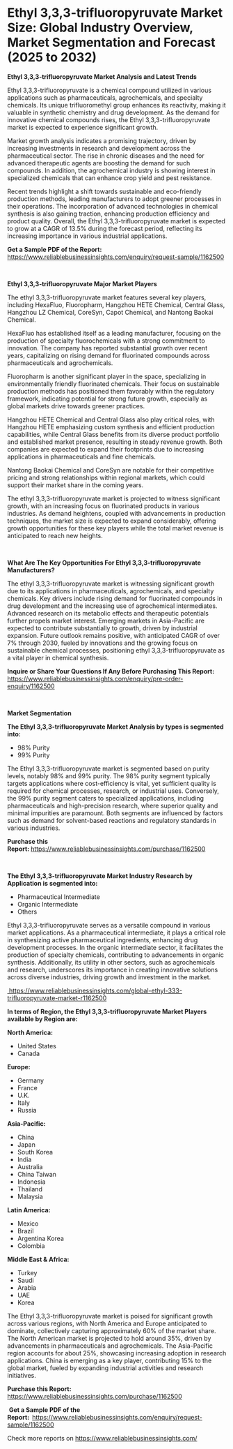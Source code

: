 <p><h1>Ethyl 3,3,3-trifluoropyruvate Market Size: Global Industry Overview, Market Segmentation and Forecast (2025 to 2032)</h1></p><p><strong>Ethyl 3,3,3-trifluoropyruvate Market Analysis and Latest Trends</strong></p>
<p><p>Ethyl 3,3,3-trifluoropyruvate is a chemical compound utilized in various applications such as pharmaceuticals, agrochemicals, and specialty chemicals. Its unique trifluoromethyl group enhances its reactivity, making it valuable in synthetic chemistry and drug development. As the demand for innovative chemical compounds rises, the Ethyl 3,3,3-trifluoropyruvate market is expected to experience significant growth.</p><p>Market growth analysis indicates a promising trajectory, driven by increasing investments in research and development across the pharmaceutical sector. The rise in chronic diseases and the need for advanced therapeutic agents are boosting the demand for such compounds. In addition, the agrochemical industry is showing interest in specialized chemicals that can enhance crop yield and pest resistance.</p><p>Recent trends highlight a shift towards sustainable and eco-friendly production methods, leading manufacturers to adopt greener processes in their operations. The incorporation of advanced technologies in chemical synthesis is also gaining traction, enhancing production efficiency and product quality. Overall, the Ethyl 3,3,3-trifluoropyruvate market is expected to grow at a CAGR of 13.5% during the forecast period, reflecting its increasing importance in various industrial applications.</p></p>
<p><strong>Get a Sample PDF of the Report:&nbsp;</strong> <a href="https://www.reliablebusinessinsights.com/enquiry/request-sample/1162500?utm_campaign=2276&utm_medium=2&utm_source=Github&utm_content=ia&utm_term=24032025&utm_id=ethyl-333-trifluoropyruvate">https://www.reliablebusinessinsights.com/enquiry/request-sample/1162500</a></p>
<p>&nbsp;</p>
<p><strong>Ethyl 3,3,3-trifluoropyruvate Major Market Players</strong></p>
<p><p>The ethyl 3,3,3-trifluoropyruvate market features several key players, including HexaFluo, Fluoropharm, Hangzhou HETE Chemical, Central Glass, Hangzhou LZ Chemical, CoreSyn, Capot Chemical, and Nantong Baokai Chemical. </p><p>HexaFluo has established itself as a leading manufacturer, focusing on the production of specialty fluorochemicals with a strong commitment to innovation. The company has reported substantial growth over recent years, capitalizing on rising demand for fluorinated compounds across pharmaceuticals and agrochemicals.</p><p>Fluoropharm is another significant player in the space, specializing in environmentally friendly fluorinated chemicals. Their focus on sustainable production methods has positioned them favorably within the regulatory framework, indicating potential for strong future growth, especially as global markets drive towards greener practices.</p><p>Hangzhou HETE Chemical and Central Glass also play critical roles, with Hangzhou HETE emphasizing custom synthesis and efficient production capabilities, while Central Glass benefits from its diverse product portfolio and established market presence, resulting in steady revenue growth. Both companies are expected to expand their footprints due to increasing applications in pharmaceuticals and fine chemicals.</p><p>Nantong Baokai Chemical and CoreSyn are notable for their competitive pricing and strong relationships within regional markets, which could support their market share in the coming years.</p><p>The ethyl 3,3,3-trifluoropyruvate market is projected to witness significant growth, with an increasing focus on fluorinated products in various industries. As demand heightens, coupled with advancements in production techniques, the market size is expected to expand considerably, offering growth opportunities for these key players while the total market revenue is anticipated to reach new heights.</p></p>
<p>&nbsp;</p>
<p><strong>What Are The Key Opportunities For Ethyl 3,3,3-trifluoropyruvate Manufacturers?</strong></p>
<p><p>The ethyl 3,3,3-trifluoropyruvate market is witnessing significant growth due to its applications in pharmaceuticals, agrochemicals, and specialty chemicals. Key drivers include rising demand for fluorinated compounds in drug development and the increasing use of agrochemical intermediates. Advanced research on its metabolic effects and therapeutic potentials further propels market interest. Emerging markets in Asia-Pacific are expected to contribute substantially to growth, driven by industrial expansion. Future outlook remains positive, with anticipated CAGR of over 7% through 2030, fueled by innovations and the growing focus on sustainable chemical processes, positioning ethyl 3,3,3-trifluoropyruvate as a vital player in chemical synthesis.</p></p>
<p><strong>Inquire or Share Your Questions If Any Before Purchasing This Report:</strong> <a href="https://www.reliablebusinessinsights.com/enquiry/pre-order-enquiry/1162500?utm_campaign=2276&utm_medium=2&utm_source=Github&utm_content=ia&utm_term=24032025&utm_id=ethyl-333-trifluoropyruvate">https://www.reliablebusinessinsights.com/enquiry/pre-order-enquiry/1162500</a></p>
<p>&nbsp;</p>
<p><strong>Market Segmentation</strong></p>
<p><strong>The Ethyl 3,3,3-trifluoropyruvate Market Analysis by types is segmented into:</strong></p>
<p><ul><li>98% Purity</li><li>99% Purity</li></ul></p>
<p><p>The Ethyl 3,3,3-trifluoropyruvate market is segmented based on purity levels, notably 98% and 99% purity. The 98% purity segment typically targets applications where cost-efficiency is vital, yet sufficient quality is required for chemical processes, research, or industrial uses. Conversely, the 99% purity segment caters to specialized applications, including pharmaceuticals and high-precision research, where superior quality and minimal impurities are paramount. Both segments are influenced by factors such as demand for solvent-based reactions and regulatory standards in various industries.</p></p>
<p><strong>Purchase this Report:&nbsp;</strong><a href="https://www.reliablebusinessinsights.com/purchase/1162500?utm_campaign=2276&utm_medium=2&utm_source=Github&utm_content=ia&utm_term=24032025&utm_id=ethyl-333-trifluoropyruvate">https://www.reliablebusinessinsights.com/purchase/1162500</a></p>
<p>&nbsp;</p>
<p><strong>The Ethyl 3,3,3-trifluoropyruvate Market Industry Research by Application is segmented into:</strong></p>
<p><ul><li>Pharmaceutical Intermediate</li><li>Organic Intermediate</li><li>Others</li></ul></p>
<p><p>Ethyl 3,3,3-trifluoropyruvate serves as a versatile compound in various market applications. As a pharmaceutical intermediate, it plays a critical role in synthesizing active pharmaceutical ingredients, enhancing drug development processes. In the organic intermediate sector, it facilitates the production of specialty chemicals, contributing to advancements in organic synthesis. Additionally, its utility in other sectors, such as agrochemicals and research, underscores its importance in creating innovative solutions across diverse industries, driving growth and investment in the market.</p></p>
<p><a href="https://www.reliablebusinessinsights.com/global-ethyl-333-trifluoropyruvate-market-r1162500?utm_campaign=2276&utm_medium=2&utm_source=Github&utm_content=ia&utm_term=24032025&utm_id=ethyl-333-trifluoropyruvate">&nbsp;https://www.reliablebusinessinsights.com/global-ethyl-333-trifluoropyruvate-market-r1162500</a></p>
<p><strong>In terms of Region, the Ethyl 3,3,3-trifluoropyruvate Market Players available by Region are:</strong></p>
<p>
    <p> <strong> North America: </strong>
        <ul>
            <li>United States</li>
            <li>Canada</li>
        </ul>
        </p> 
    <p> <strong> Europe: </strong>
        <ul>
            <li>Germany</li>
            <li>France</li>
            <li>U.K.</li>
            <li>Italy</li>
            <li>Russia</li>
        </ul>
        </p> 
    <p> <strong> Asia-Pacific: </strong>
        <ul>
            <li>China</li>
            <li>Japan</li>
            <li>South Korea</li>
            <li>India</li>
            <li>Australia</li>
            <li>China Taiwan</li>
            <li>Indonesia</li>
            <li>Thailand</li>
            <li>Malaysia</li>
        </ul>
        </p> 
    <p> <strong> Latin America: </strong>
        <ul>
            <li>Mexico</li>
            <li>Brazil</li>
            <li>Argentina Korea</li>
            <li>Colombia</li>
        </ul>
        </p> 
    <p> <strong> Middle East & Africa: </strong>
        <ul>
            <li>Turkey</li>
            <li>Saudi</li>
            <li>Arabia</li>
            <li>UAE</li>
            <li>Korea</li>
        </ul>
    </p>
    </p>
<p><p>The Ethyl 3,3,3-trifluoropyruvate market is poised for significant growth across various regions, with North America and Europe anticipated to dominate, collectively capturing approximately 60% of the market share. The North American market is projected to hold around 35%, driven by advancements in pharmaceuticals and agrochemicals. The Asia-Pacific region accounts for about 25%, showcasing increasing adoption in research applications. China is emerging as a key player, contributing 15% to the global market, fueled by expanding industrial activities and research initiatives.</p></p>
<p><strong>Purchase this Report: </strong><a href="https://www.reliablebusinessinsights.com/purchase/1162500?utm_campaign=2276&utm_medium=2&utm_source=Github&utm_content=ia&utm_term=24032025&utm_id=ethyl-333-trifluoropyruvate">https://www.reliablebusinessinsights.com/purchase/1162500</a></p>
<p>&nbsp;<strong>Get a Sample PDF of the Report:&nbsp;&nbsp;</strong><a href="https://www.reliablebusinessinsights.com/enquiry/request-sample/1162500?utm_campaign=2276&utm_medium=2&utm_source=Github&utm_content=ia&utm_term=24032025&utm_id=ethyl-333-trifluoropyruvate">https://www.reliablebusinessinsights.com/enquiry/request-sample/1162500</a></p>
<p><strong></strong></p>
<p>Check more reports on <a href="https://www.reliablebusinessinsights.com/?utm_campaign=2276&utm_medium=2&utm_source=Github&utm_content=ia&utm_term=24032025&utm_id=ethyl-333-trifluoropyruvate">https://www.reliablebusinessinsights.com/</a></p>